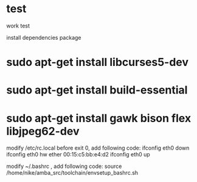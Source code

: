 # test
work test

install dependencies package
# sudo apt-get install libcurses5-dev
# sudo apt-get install build-essential
# sudo apt-get install gawk bison flex libjpeg62-dev

modify /etc/rc.local
before exit 0, add following code:
ifconfig eth0 down
ifconfig eth0 hw ether 00:15:c5:bb:e4:d2
ifconfig eth0 up

modify ~/.bashrc , add following code:
source /home/nike/amba_src/toolchain/envsetup_bashrc.sh
